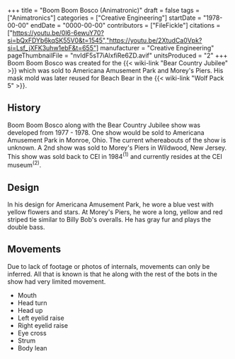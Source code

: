 +++
title = "Boom Boom Bosco (Animatronic)"
draft = false
tags = ["Animatronics"]
categories = ["Creative Engineering"]
startDate = "1978-00-00"
endDate = "0000-00-00"
contributors = ["FileFickle"]
citations = ["https://youtu.be/0l6-6ewuY70?si=bQxFDYb6kqSK55V0&t=1545","https://youtu.be/2XtudCa0Vpk?si=Lsf_jXFK3uhw1ebF&t=655"]
manufacturer = "Creative Engineering"
pageThumbnailFile = "nvIdF5sT7iAlxfiRe6ZD.avif"
unitsProduced = "2"
+++
Boom Boom Bosco was created for the {{< wiki-link "Bear Country Jubilee" >}} which was sold to Americana Amusement Park and Morey's Piers. His mask mold was later reused for Beach Bear in the {{< wiki-link "Wolf Pack 5" >}}.

## History

Boom Boom Bosco along with the Bear Country Jubilee show was developed from 1977 - 1978. One show would be sold to Americana Amusement Park in Monroe, Ohio. The current whereabouts of the show is unknown. A 2nd show was sold to Morey's Piers in Wildwood, New Jersey. This show was sold back to CEI in 1984<sup>(1)</sup> and currently resides at the CEI museum<sup>(2)</sup>.

## Design

In his design for Americana Amusement Park, he wore a blue vest with yellow flowers and stars. At Morey's Piers, he wore a long, yellow and red striped tie similar to Billy Bob's overalls. He has gray fur and plays the double bass.

## Movements

Due to lack of footage or photos of internals, movements can only be inferred. All that is known is that he along with the rest of the bots in the show had very limited movement.

- Mouth
- Head turn
- Head up
- Left eyelid raise
- Right eyelid raise
- Eye cross
- Strum
- Body lean
